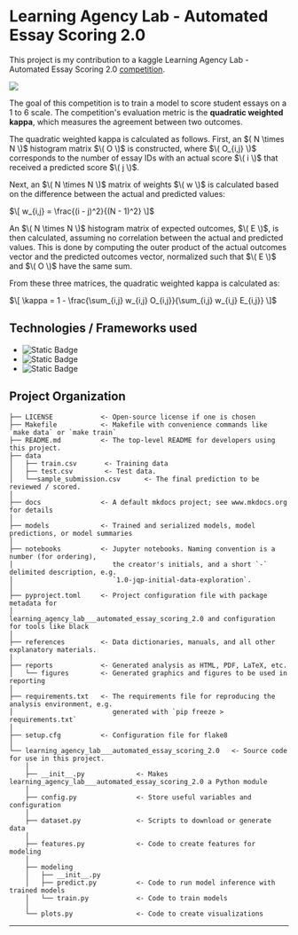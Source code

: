 # Learning Agency Lab - Automated Essay Scoring 2.0


This project is my contribution to a kaggle Learning Agency Lab - Automated Essay Scoring 2.0 <a href="https://www.kaggle.com/competitions learning-agency-lab-automated-essay-scoring-2">competition</a>.



<a target="_blank" href="https://cookiecutter-data-science.drivendata.org/">
    <img src="https://img.shields.io/badge/CCDS-Project%20template-328F97?logo=cookiecutter" />
</a>


The goal of this competition is to train a model to score student essays on a 1 to 6 scale. The competition's evaluation metric is the **quadratic weighted kappa**, which measures the agreement between two outcomes.

The quadratic weighted kappa is calculated as follows. First, an $( N \times N \)$ histogram matrix $\( O \)$ is constructed, where $\( O_{i,j} \)$ corresponds to the number of essay IDs with an actual score $\( i \)$ that received a predicted score $\( j \)$.

Next, an $\( N \times N \)$ matrix of weights $\( w \)$ is calculated based on the difference between the actual and predicted values:

$\[
w_{i,j} = \frac{(i - j)^2}{(N - 1)^2}
\]$

An $\( N \times N \)$ histogram matrix of expected outcomes, $\( E \)$, is then calculated, assuming no correlation between the actual and predicted values. This is done by computing the outer product of the actual outcomes vector and the predicted outcomes vector, normalized such that $\( E \)$ and $\( O \)$ have the same sum.

From these three matrices, the quadratic weighted kappa is calculated as:

$\[
\kappa = 1 - \frac{\sum_{i,j} w_{i,j} O_{i,j}}{\sum_{i,j} w_{i,j} E_{i,j}}
\]$



## Technologies / Frameworks used 
* ![Static Badge](https://img.shields.io/badge/Python-3.10-green)
* ![Static Badge](https://img.shields.io/badge/keras_nlp-0.9.3-green)
* ![Static Badge](https://img.shields.io/badge/keras-3.2.1-green)


## Project Organization

```
├── LICENSE            <- Open-source license if one is chosen
├── Makefile           <- Makefile with convenience commands like `make data` or `make train`
├── README.md          <- The top-level README for developers using this project.
├── data
│   ├── train.csv       <- Training data 
│   ├── test.csv        <- Test data.
│   └──sample_submission.csv      <- The final prediction to be reviewed / scored.
│
├── docs               <- A default mkdocs project; see www.mkdocs.org for details
│
├── models             <- Trained and serialized models, model predictions, or model summaries
│
├── notebooks          <- Jupyter notebooks. Naming convention is a number (for ordering),
│                         the creator's initials, and a short `-` delimited description, e.g.
│                         `1.0-jqp-initial-data-exploration`.
│
├── pyproject.toml     <- Project configuration file with package metadata for 
│                         learning_agency_lab___automated_essay_scoring_2.0 and configuration for tools like black
│
├── references         <- Data dictionaries, manuals, and all other explanatory materials.
│
├── reports            <- Generated analysis as HTML, PDF, LaTeX, etc.
│   └── figures        <- Generated graphics and figures to be used in reporting
│
├── requirements.txt   <- The requirements file for reproducing the analysis environment, e.g.
│                         generated with `pip freeze > requirements.txt`
│
├── setup.cfg          <- Configuration file for flake8
│
└── learning_agency_lab___automated_essay_scoring_2.0   <- Source code for use in this project.
    │
    ├── __init__.py             <- Makes learning_agency_lab___automated_essay_scoring_2.0 a Python module
    │
    ├── config.py               <- Store useful variables and configuration
    │
    ├── dataset.py              <- Scripts to download or generate data
    │
    ├── features.py             <- Code to create features for modeling
    │
    ├── modeling                
    │   ├── __init__.py 
    │   ├── predict.py          <- Code to run model inference with trained models          
    │   └── train.py            <- Code to train models
    │
    └── plots.py                <- Code to create visualizations
```

--------

